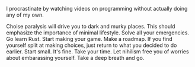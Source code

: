 I procrastinate by watching videos on programming without actually doing any of my own.

Choise paralysis will drive you to dark and murky places.
This should emphasize the importance of minimal lifestyle.
Solve all your emergencies. Go learn Rust. Start making your game. Make a roadmap.
If you find yourself split at making choices, just return to what you decided to do earlier.
Start small. It's fine. Take your time. Let nihilism free you of worries about embarassing yourself.
Take a deep breath and go.
